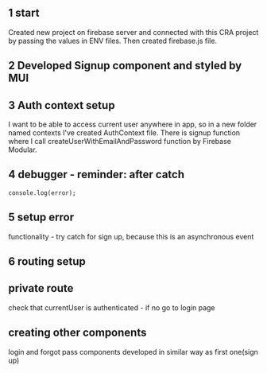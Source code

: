 ## 1 start

Created new project on firebase server and connected with this CRA project by passing the values in ENV files. Then created firebase.js file.

## 2 Developed Signup component and styled by MUI

## 3 Auth context setup

I want to be able to access current user anywhere in app, so in a new folder named contexts I've created AuthContext file. There is signup function where I call createUserWithEmailAndPassword function by Firebase Modular.

## 4 debugger - reminder: after catch

```
console.log(error);

```

## 5 setup error

functionality - try catch for sign up, because this is an asynchronous event

## 6 routing setup

## private route

check that currentUser is authenticated - if no go to login page

## creating other components

login and forgot pass components developed in similar way as first one(sign up)
